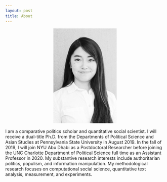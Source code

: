 ```yaml
---
layout: post
title: About
---
```


<center>
<img src="/images/yaoyaos.jpg">
</center>

<p>
I am a comparative politics scholar and quantitative social scientist. I will receive a dual-title Ph.D. from the Departments of Political Science and Asian Studies at Pennsylvania State University in August 2019. In the fall of 2019, I will join NYU Abu Dhabi as a Postdoctoral Researcher before joining the UNC Charlotte Department of Political Science full time as an Assistant Professor in 2020. My substantive research interests include authoritarian politics, populism, and information manipulation. My methodological research focuses on computational social science, quantitative text analysis, measurement, and experiments.
</p>

